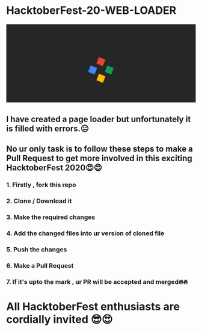 # HacktoberFest-20-WEB-LOADER

![GitHub Logo](pageloader.JPG)

## I have created a page loader but unfortunately it is filled with errors.😐

## No ur only task is to follow these steps to make a Pull Request to get more involved in this exciting HacktoberFest 2020😍😍

### 1. Firstly , fork this repo
### 2. Clone / Download it 
### 3. Make the required changes
### 4. Add the changed files into ur version of cloned file 
### 5. Push the changes
### 6. Make a Pull Request
### 7. If it's upto the mark , ur PR will be accepted and merged🔥🔥


# All HacktoberFest enthusiasts are cordially invited 😎😍
